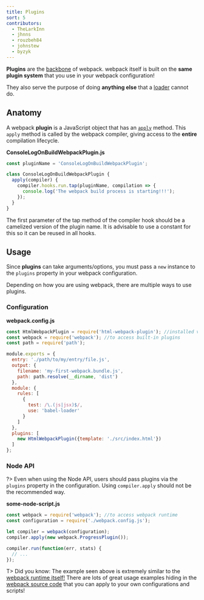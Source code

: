 ```yaml
---
title: Plugins
sort: 5
contributors:
  - TheLarkInn
  - jhnns
  - rouzbeh84
  - johnstew
  - byzyk
---
```


**Plugins** are the [backbone](https://github.com/webpack/tapable) of webpack. webpack itself is built on the **same plugin system** that you use in your webpack configuration!

They also serve the purpose of doing **anything else** that a [loader](/concepts/loaders) cannot do.


## Anatomy

A webpack **plugin** is a JavaScript object that has an [`apply`](https://developer.mozilla.org/en-US/docs/Web/JavaScript/Reference/Global_Objects/Function/apply) method. This `apply` method is called by the webpack compiler, giving access to the **entire** compilation lifecycle.

__ConsoleLogOnBuildWebpackPlugin.js__

```javascript
const pluginName = 'ConsoleLogOnBuildWebpackPlugin';

class ConsoleLogOnBuildWebpackPlugin {
  apply(compiler) {
    compiler.hooks.run.tap(pluginName, compilation => {
      console.log('The webpack build process is starting!!!');
    });
  }
}
```

The first parameter of the tap method of the compiler hook should be a camelized version of the plugin name. It is advisable to use a constant for this so it can be reused in all hooks.

## Usage

Since **plugins** can take arguments/options, you must pass a `new` instance to the `plugins` property in your webpack configuration.

Depending on how you are using webpack, there are multiple ways to use plugins.


### Configuration

__webpack.config.js__

```javascript
const HtmlWebpackPlugin = require('html-webpack-plugin'); //installed via npm
const webpack = require('webpack'); //to access built-in plugins
const path = require('path');

module.exports = {
  entry: './path/to/my/entry/file.js',
  output: {
    filename: 'my-first-webpack.bundle.js',
    path: path.resolve(__dirname, 'dist')
  },
  module: {
    rules: [
      {
        test: /\.(js|jsx)$/,
        use: 'babel-loader'
      }
    ]
  },
  plugins: [
    new HtmlWebpackPlugin({template: './src/index.html'})
  ]
};
```


### Node API

?> Even when using the Node API, users should pass plugins via the `plugins` property in the configuration. Using `compiler.apply` should not be the recommended way.

__some-node-script.js__

```javascript
const webpack = require('webpack'); //to access webpack runtime
const configuration = require('./webpack.config.js');

let compiler = webpack(configuration);
compiler.apply(new webpack.ProgressPlugin());

compiler.run(function(err, stats) {
  // ...
});
```

T> Did you know: The example seen above is extremely similar to the [webpack runtime itself!](https://github.com/webpack/webpack/blob/e7087ffeda7fa37dfe2ca70b5593c6e899629a2c/bin/webpack.js#L290-L292) There are lots of great usage examples hiding in the [webpack source code](https://github.com/webpack/webpack) that you can apply to your own configurations and scripts!
